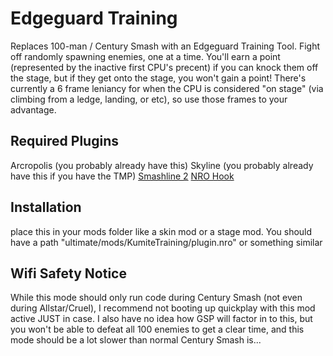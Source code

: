 # Edgeguard Training

Replaces 100-man / Century Smash with an Edgeguard Training Tool. Fight off randomly spawning enemies, one at a time. You'll earn a point (represented by the inactive first CPU's precent) if you can knock them off the stage, but if they get onto the stage, you won't gain a point!
There's currently a 6 frame leniancy for when the CPU is considered "on stage" (via climbing from a ledge, landing, or etc), so use those frames to your advantage.

## Required Plugins
Arcropolis (you probably already have this)
Skyline (you probably already have this if you have the TMP)
[Smashline 2](https://github.com/HDR-Development/smashline/releases/latest)
[NRO Hook](https://github.com/ultimate-research/nro-hook-plugin/releases/latest)

## Installation 

place this in your mods folder like a skin mod or a stage mod. You should have a path "ultimate/mods/KumiteTraining/plugin.nro" or something similar 

## Wifi Safety Notice

While this mode should only run code during Century Smash (not even during Allstar/Cruel), I recommend not booting up quickplay with this mod active JUST in case.
I also have no idea how GSP will factor in to this, but you won't be able to defeat all 100 enemies to get a clear time, and this mode should be a lot slower than normal Century Smash is...
